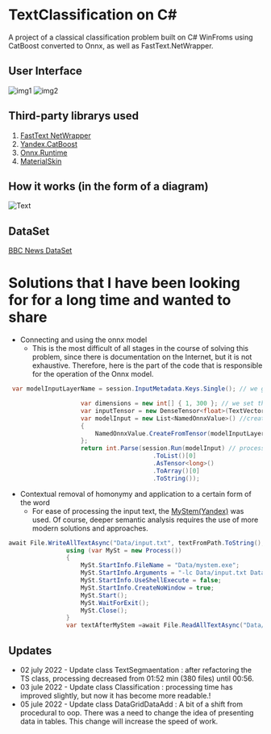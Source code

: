 # TextClassification on C#
A project of a classical classification problem built on C# WinFroms using CatBoost converted to Onnx, as well as FastText.NetWrapper.

## User Interface
![img1](https://user-images.githubusercontent.com/74446737/177034059-1a965130-3ea8-4a16-a942-ff442650b626.png)
![img2](https://user-images.githubusercontent.com/74446737/177034060-ed7e548a-d426-43fb-a920-ddd14a512de6.png)

## Third-party librarys used
1. [FastText NetWrapper](https://github.com/olegtarasov/FastText.NetWrapper)
2. [Yandex.CatBoost](https://github.com/catboost/catboost)
3. [Onnx.Runtime](https://github.com/microsoft/onnxruntime)
4. [MaterialSkin](https://github.com/IgnaceMaes/MaterialSkin)

## How it works (in the form of a diagram)
![Text](https://github.com/hobbitkrd/Csharp_TextClassificationWithCatBoostAndFastText/blob/master/diagramm.svg)

## DataSet 
[BBC News DataSet](https://www.kaggle.com/datasets/pariza/bbc-news-summary)

# Solutions that I have been looking for for a long time and wanted to share
- Connecting and using the onnx model
  - This is the most difficult of all stages in the course of solving this problem, since there is documentation on the Internet, but it is not exhaustive. Therefore, here is the part of the code that is responsible for the operation of the Onnx model.
```C#
 var modelInputLayerName = session.InputMetadata.Keys.Single(); // we get the name of the first (input) layer of the model

                    var dimensions = new int[] { 1, 300 }; // we set the size of the input data (if we draw analogies, it's like in Tensorflow input_shame)
                    var inputTensor = new DenseTensor<float>(TextVector, dimensions); // description of the input Tensor
                    var modelInput = new List<NamedOnnxValue>() //create input data
                    {
                        NamedOnnxValue.CreateFromTensor(modelInputLayerName, inputTensor)
                    };
                    return int.Parse(session.Run(modelInput) // processing and return of the result
                                        .ToList()[0]
                                        .AsTensor<long>()
                                        .ToArray()[0]
                                        .ToString());
```

- Сontextual removal of homonymy and application to a certain form of the word
  - For ease of processing the input text, the [MyStem(Yandex)](https://yandex.ru/dev/mystem/) was used. Of course, deeper semantic analysis requires the use of more modern solutions and approaches.
```C#
await File.WriteAllTextAsync("Data/input.txt", textFromPath.ToString(), Encoding.Default);
                using (var MySt = new Process())
                {
                    MySt.StartInfo.FileName = "Data/mystem.exe";
                    MySt.StartInfo.Arguments = "-lc Data/input.txt Data/output.txt";
                    MySt.StartInfo.UseShellExecute = false;
                    MySt.StartInfo.CreateNoWindow = true;
                    MySt.Start();
                    MySt.WaitForExit();
                    MySt.Close();
                }
                var textAfterMyStem =await File.ReadAllTextAsync("Data/output.txt", Encoding.Default);
```

## Updates 
- 02 july 2022 - Update class TextSegmaentation : after refactoring the TS class, processing decreased from 01:52 min (380 files) until 00:56.
- 03 jule 2022 - Update class Classification : processing time has improved slightly, but now it has become more readable.!
- 05 jule 2022 - Update class DataGridDataAdd : А bit of a shift from procedural to oop. There was a need to change the idea of presenting data in tables. This change will increase the speed of work.
